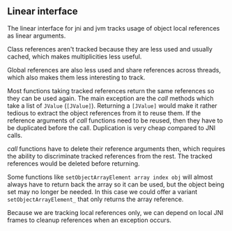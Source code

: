 

## Linear interface

The linear interface for jni and jvm tracks usage of object local references as
linear arguments.

Class references aren't tracked because they are less used and usually cached,
which makes multiplicities less useful. 

Global references are also less used and share references across threads, which
also makes them less interesting to track.

Most functions taking tracked references return the same references so they can
be used again. The main exception are the _call_ methods which take a list of
`JValue` (`[JValue]`). Returning a `[JValue]` would make it rather tedious to
extract the object references from it to reuse them. If the reference arguments
of _call_ functions need to be reused, then they have to be duplicated before
the call. Duplication is very cheap compared to JNI calls.

_call_ functions have to delete their reference arguments then, which requires
the ability to discriminate tracked references from the rest. The tracked
references would be deleted before returning.

Some functions like `setObjectArrayElement array index obj` will almost always have
to return back the array so it can be used, but the object being set may no longer
be needed. In this case we could offer a variant `setObjectArrayElement_` that only
returns the array reference.

Because we are tracking local references only, we can depend on local JNI frames
to cleanup references when an exception occurs.
